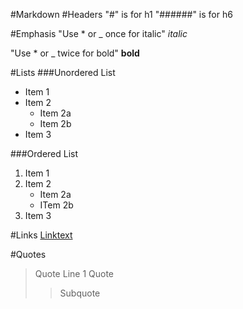 #Markdown
#Headers
"#" is for h1
"######" is for h6

#Emphasis
"Use * or _ once for italic" *italic*

"Use * or _ twice for bold" __bold__

#Lists
###Unordered List
* Item 1
* Item 2
    * Item 2a
    * Item 2b
* Item 3

###Ordered List
1. Item 1
2. Item 2
    * Item 2a
    * ITem 2b
3. Item 3

#Links
[Linktext](https://guides.github.com/pdfs/markdown-cheatsheet-online.pdf)

#Quotes
> Quote Line 1
> Quote
>>Subquote
